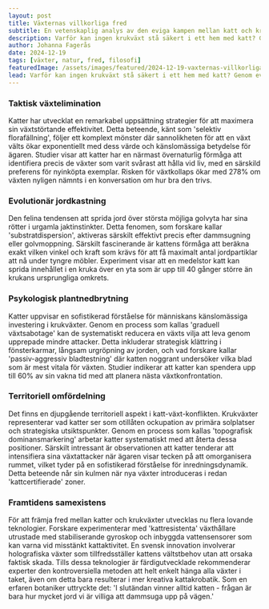 ```yaml
---
layout: post
title: Växternas villkorliga fred
subtitle: En vetenskaplig analys av den eviga kampen mellan katt och krukväxt
description: Varför kan ingen krukväxt stå säkert i ett hem med katt? Genom evolutionsbiologi och beteendevetenskap undersöker vi den uråldriga konflikten mellan felin och flora.
author: Johanna Fagerås
date: 2024-12-19
tags: [växter, natur, fred, filosofi]
featuredImage: /assets/images/featured/2024-12-19-vaxternas-villkorliga-fred.jpeg
lead: Varför kan ingen krukväxt stå säkert i ett hem med katt? Genom evolutionsbiologi och beteendevetenskap undersöker vi den uråldriga konflikten mellan felin och flora.
---
```


### Taktisk växtelimination

Katter har utvecklat en remarkabel uppsättning strategier för att maximera sin växtstörtande effektivitet. Detta beteende, känt som 'selektiv florafällning', följer ett komplext mönster där sannolikheten för att en växt välts ökar exponentiellt med dess värde och känslomässiga betydelse för ägaren. Studier visar att katter har en närmast övernaturlig förmåga att identifiera precis de växter som varit svårast att hålla vid liv, med en särskild preferens för nyinköpta exemplar. Risken för växtkollaps ökar med 278% om växten nyligen nämnts i en konversation om hur bra den trivs.

### Evolutionär jordkastning

Den felina tendensen att sprida jord över största möjliga golvyta har sina rötter i urgamla jaktinstinkter. Detta fenomen, som forskare kallar 'substratdispersion', aktiveras särskilt effektivt precis efter dammsugning eller golvmoppning. Särskilt fascinerande är kattens förmåga att beräkna exakt vilken vinkel och kraft som krävs för att få maximalt antal jordpartiklar att nå under tyngre möbler. Experiment visar att en medelstor katt kan sprida innehållet i en kruka över en yta som är upp till 40 gånger större än krukans ursprungliga omkrets.

### Psykologisk plantnedbrytning

Katter uppvisar en sofistikerad förståelse för människans känslomässiga investering i krukväxter. Genom en process som kallas 'graduell växtsabotage' kan de systematiskt reducera en växts vilja att leva genom upprepade mindre attacker. Detta inkluderar strategisk klättring i fönsterkarmar, långsam urgröpning av jorden, och vad forskare kallar 'passiv-aggressiv bladtestning' där katten noggrant undersöker vilka blad som är mest vitala för växten. Studier indikerar att katter kan spendera upp till 60% av sin vakna tid med att planera nästa växtkonfrontation.

### Territoriell omfördelning

Det finns en djupgående territoriell aspekt i katt-växt-konflikten. Krukväxter representerar vad katter ser som otillåten ockupation av primära solplatser och strategiska utsiktspunkter. Genom en process som kallas 'topografisk dominansmarkering' arbetar katter systematiskt med att återta dessa positioner. Särskilt intressant är observationen att katter tenderar att intensifiera sina växtattacker när ägaren visar tecken på att omorganisera rummet, vilket tyder på en sofistikerad förståelse för inredningsdynamik. Detta beteende når sin kulmen när nya växter introduceras i redan 'kattcertifierade' zoner.

### Framtidens samexistens

För att främja fred mellan katter och krukväxter utvecklas nu flera lovande teknologier. Forskare experimenterar med 'kattresistenta' växthållare utrustade med stabiliserande gyroskop och inbyggda vattensensorer som kan varna vid misstänkt kattaktivitet. En svensk innovation involverar holografiska växter som tillfredsställer kattens vältstbehov utan att orsaka faktisk skada. Tills dessa teknologier är färdigutvecklade rekommenderar experter den kontroversiella metoden att helt enkelt hänga alla växter i taket, även om detta bara resulterar i mer kreativa kattakrobatik. Som en erfaren botaniker uttryckte det: 'I slutändan vinner alltid katten - frågan är bara hur mycket jord vi är villiga att dammsuga upp på vägen.'
